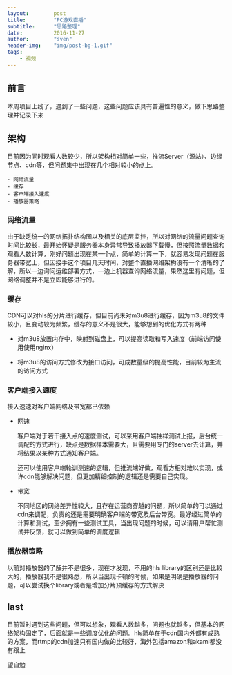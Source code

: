 ```yaml
---
layout:        post
title:         "PC游戏直播"
subtitle:      "思路整理"
date:          2016-11-27
author:        "sven"
header-img:    "img/post-bg-1.gif"
tags:
    - 视频
---
```


## 前言
本周项目上线了，遇到了一些问题，这些问题应该具有普遍性的意义，做下思路整理并记录下来

## 架构
目前因为同时观看人数较少，所以架构相对简单一些，推流Server（源站）、边缘节点、cdn等，但问题集中出现在几个相对较小的点上。

	- 网络流量
	- 缓存
	- 客户端接入速度
	- 播放器策略

### 网络流量
由于缺乏统一的网络拓扑结构图以及相关的底层监控，所以对网络的流量问题查询时间比较长，最开始怀疑是服务器本身异常导致播放器下载慢，但按照流量数据和观看人数计算，刚好问题出现在某一个点，简单的计算一下，就容易发现问题在服务器带宽上，但因接手这个项目几天时间，对整个直播网络架构没有一个清晰的了解，所以一边询问运维部署方式，一边上机器查询网络流量，果然这里有问题，但网络调整并不是立即能够进行的。

### 缓存
CDN可以对hls的分片进行缓存，但目前尚未对m3u8进行缓存，因为m3u8的文件较小，且变动较为频繁，缓存的意义不是很大，能够想到的优化方式有两种

* 对m3u8放置内存中，映射到磁盘上，可以提高读取和写入速度（前端访问使用使用nginx）

* 将m3u8的访问方式修改为接口访问，可成数量级的提高性能，目前较为主流的访问方式

### 客户端接入速度
接入速速对客户端网络及带宽都已依赖

* 网速

	客户端对于若干接入点的速度测试，可以采用客户端抽样测试上报，后台统一调配的方式进行，缺点是数据样本需要大，且需要用专门的server去计算，并将结果以某种方式通知客户端。
	
	还可以使用客户端轮训测速的逻辑，但推流端好做，观看方相对难以实现，或许cdn能够解决问题，但更加精细控制的逻辑还是需要自己实现。

* 带宽 

	不同地区的网络差异性较大，且存在运营商穿越的问题，所以简单的可以通过cdn来调配，负责的还是需要明确客户端的带宽及后台带宽。最好经过简单的计算和测试，至少拥有一些测试工具，当出现问题的时候，可以请用户帮忙测试并反馈，就可以做到简单的调度逻辑
	
### 播放器策略
以前对播放器的了解并不是很多，现在才发现，不用的hls library的区别还是比较大的，播放器我不是很熟悉，所以当出现卡顿的时候，如果是明确是播放器的问题，可以尝试换个library或者是增加分片预缓存的方式解决

## last
目前暂时遇到这些问题，但可以想象，观看人数越多，问题也就越多，但基本的网络架构固定了，后面就是一些调度优化的问题。hls简单在于cdn国内外都有成熟的方案，而rtmp的cdn加速只有国内做的比较好，海外包括amazon和akami都没有跟上

望自勉